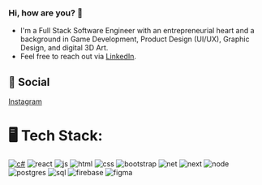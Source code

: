 ### Hi, how are you? 👋
+ I'm a Full Stack Software Engineer with an entrepreneurial heart and a background in Game Development, Product Design (UI/UX), Graphic Design, and digital 3D Art.
+ Feel free to reach out via [LinkedIn](https://www.linkedin.com/in/jfeliz/).

## 📱 Social
[Instagram](https://www.instagram.com/overscopingdev/)

# 🖥 Tech Stack:
[![c#](https://github.com/JFelz/jfelz/assets/34929951/19ccf9d0-2e07-49c1-bcf4-fb849683533d)](https://www.instagram.com)
![react](https://github.com/JFelz/jfelz/assets/34929951/79534f1b-efa5-434c-877f-d7b88be2373f)
![js](https://github.com/JFelz/jfelz/assets/34929951/556a2734-18d0-4a6c-87a6-b5cd9d1777cc)
![html](https://github.com/JFelz/jfelz/assets/34929951/e27e655f-1008-4d60-aef5-fa7d2bce4b63)
![css](https://github.com/JFelz/jfelz/assets/34929951/3afc922e-61e2-494a-b431-d2f1e2114ab6)
![bootstrap](https://github.com/JFelz/jfelz/assets/34929951/b6061111-f962-4d0b-90a7-788b656ede4e)
![net](https://github.com/JFelz/jfelz/assets/34929951/c211ff85-25bc-4683-b1b7-dbbc347a7c15)
![next](https://github.com/JFelz/jfelz/assets/34929951/9e3bb144-3b97-49a1-85b3-2cf57682ea23)
![node](https://github.com/JFelz/jfelz/assets/34929951/1b24f5ab-63a7-4b93-86a5-240423d5431d)
![postgres](https://github.com/JFelz/jfelz/assets/34929951/33dcc716-c9e1-4130-ae87-c8f855480f96)
![sql](https://github.com/JFelz/jfelz/assets/34929951/05150cc2-be48-4dde-ab38-ea2faf6bcbe6)
![firebase](https://github.com/JFelz/jfelz/assets/34929951/60469b19-fc74-44e7-8557-eff4b8acf677)
![figma](https://github.com/JFelz/jfelz/assets/34929951/56074235-440d-4af6-8298-ea48cef4a1a8)




<!--
**JFelz/jfelz** is a ✨ _special_ ✨ repository because its `README.md` (this file) appears on your GitHub profile.

Here are some ideas to get you started:

- 🔭 I’m currently working on ...
- 🌱 I’m currently learning ...
- 👯 I’m looking to collaborate on ...
- 🤔 I’m looking for help with ...
- 💬 Ask me about ...
- 📫 How to reach me: ...
- 😄 Pronouns: ...
- ⚡ Fun fact: ...
-->
